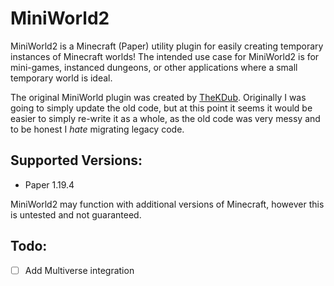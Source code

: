 # MiniWorld2

MiniWorld2 is a Minecraft (Paper) utility plugin for easily creating temporary instances of Minecraft worlds!
The intended use case for MiniWorld2 is for mini-games, instanced dungeons, or other applications where
a small temporary world is ideal.

The original MiniWorld plugin was created by [TheKDub](https://github.com/thekdub). Originally I was going to simply
update the old code, but at this point it seems it would be easier to simply re-write it as a whole, as the old code
was very messy and to be honest I *hate* migrating legacy code.

## Supported Versions:
- Paper 1.19.4

MiniWorld2 may function with additional versions of Minecraft, however this is untested and not guaranteed.

## Todo:
- [ ] Add Multiverse integration
